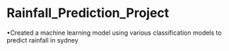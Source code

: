 # Rainfall_Prediction_Project
•Created a machine learning model using various classification models to predict rainfall in sydney
